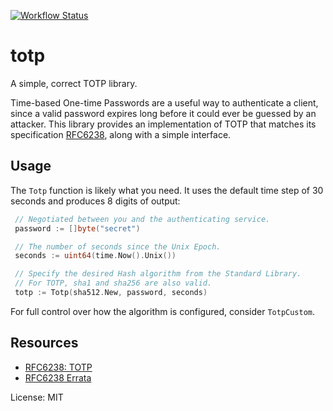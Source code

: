 [![Workflow Status](https://github.com/fosskers/totp/workflows/Go/badge.svg)](https://github.com/fosskers/totp/actions?query=workflow%3A%22Go%22)

# totp

A simple, correct TOTP library.

Time-based One-time Passwords are a useful way to authenticate a client,
since a valid password expires long before it could ever be guessed by an
attacker. This library provides an implementation of TOTP that matches its
specification [RFC6238], along with a simple interface.

## Usage

The `Totp` function is likely what you need. It uses the default time step
of 30 seconds and produces 8 digits of output:

```go
 // Negotiated between you and the authenticating service.
 password := []byte("secret")

 // The number of seconds since the Unix Epoch.
 seconds := uint64(time.Now().Unix())

 // Specify the desired Hash algorithm from the Standard Library.
 // For TOTP, sha1 and sha256 are also valid.
 totp := Totp(sha512.New, password, seconds)
```

For full control over how the algorithm is configured, consider
`TotpCustom`.

## Resources
- [RFC6238: TOTP][RFC6238]
- [RFC6238 Errata](https://www.rfc-editor.org/errata_search.php?rfc=6238)

[RFC6238]: https://tools.ietf.org/html/rfc6238

License: MIT
